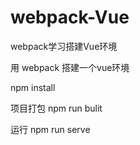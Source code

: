 # webpack-Vue
webpack学习搭建Vue环境

用 webpack 搭建一个vue环境

npm install

项目打包
npm run bulit

运行
npm run serve
